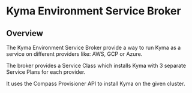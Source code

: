 # Kyma Environment Service Broker

## Overview

The Kyma Environment Service Broker provide a way to run Kyma as a service on different providers like: AWS, GCP or Azure.

The broker provides a Service Class which installs Kyma with 3 separate Service Plans for each provider.

It uses the Compass Provisioner API to install Kyma on the given cluster.

